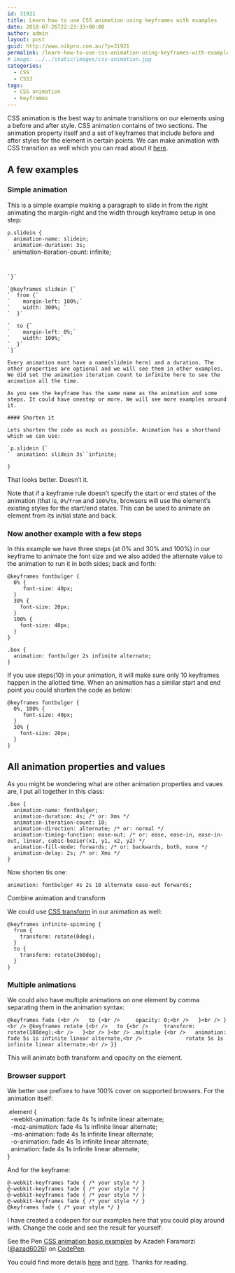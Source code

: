 ```yaml
---
id: 31921
title: Learn how to use CSS animation using keyframes with examples
date: 2018-07-26T22:23:33+00:00
author: admin
layout: post
guid: http://www.nikpro.com.au/?p=31921
permalink: /learn-how-to-use-css-animation-using-keyframes-with-examples/
# image: ../../static/images/css-animation.jpg
categories:
  - CSS
  - CSS3
tags:
  - CSS animation
  - keyframes
---
```

CSS animation is the best way to animate transitions on our elements using a before and after style. CSS animation contains of two sections. The animation property itself and a set of keyframes that include before and after styles for the element in certain points. We can make animation with CSS transition as well which you can read about it [here](http://www.nikpro.com.au/css-transitions-and-animations-explained-with-examples/).

## A few examples 

### Simple animation

This is a simple example making a paragraph to slide in from the right animating the margin-right and the width through keyframe setup in one step:

`p.slidein {`  
`  animation-name: slidein;`  
`  animation-duration: 3s;`  
`  animation-iteration-count: infinite;
```


`}`

`@keyframes slidein {`  
`  from {`  
`    margin-left: 100%;`  
`    width: 300%; `  
`  }`

`  to {`  
`    margin-left: 0%;`  
`    width: 100%;`  
`  }`  
`}`

Every animation must have a name(slidein here) and a duration. The other properties are optional and we will see them in other examples. We did set the animation iteration count to infinite here to see the animation all the time.

As you see the keyframe has the same name as the animation and some steps. It could have onestep or more. We will see more examples around it.

#### Shorten it

Lets shorten the code as much as possible. Animation has a shorthand which we can use:

`p.slidein {`  
`  animation: slidein 3s``infinite;
```


`}`

That looks better. Doesn&#8217;t it.

Note that if a keyframe rule doesn&#8217;t specify the start or end states of the animation (that is, `0%`/`from` and `100%`/`to`, browsers will use the element&#8217;s existing styles for the start/end states. This can be used to animate an element from its initial state and back.

### Now another example with a few steps

In this example we have three steps (at 0% and 30% and 100%) in our keyframe to animate the font size and we also added the alternate value to the animation to run it in both sides; back and forth:

`@keyframes fontbulger {`  
`  0% {`  
`     font-size: 40px;`  
`  }`  
`  30% {`  
`    font-size: 20px;`  
`  }`  
`  100% {`  
`    font-size: 40px;`  
`  }`  
`}`

`.box {`  
`  animation: fontbulger 2s infinite alternate;`  
`}`

If you use steps(10) in your animation, it will make sure only 10 keyframes happen in the allotted time. When an animation has a similar start and end point you could shorten the code as below:

`@keyframes fontbulger {`  
`  0%, 100% {`  
`     font-size: 40px;`  
`  }`  
`  30% {`  
`    font-size: 20px;`  
`  }`  
`}`

## All animation properties and values

As you might be wondering what are other animation properties and vaues are, I put all together in this class:

`.box {`  
`  animation-name: fontbulger;`  
`  animation-duration: 4s; /* or: Xms */`  
`  animation-iteration-count: 10;`  
`  animation-direction: alternate; /* or: normal */`  
`  animation-timing-function: ease-out; /* or: ease, ease-in, ease-in-out, linear, cubic-bezier(x1, y1, x2, y2) */`  
`  animation-fill-mode: forwards; /* or: backwards, both, none */`  
`  animation-delay: 2s; /* or: Xms */`  
`}`

Now shorten tis one:

`animation: fontbulger 4s 2s 10 alternate ease-out forwards;`

Combine animation and transform

We could use [CSS transform](http://www.nikpro.com.au/manipulate-elements-visually-with-css-transform-explained-with-examples/) in our animation as well:

`@keyframes infinite-spinning {`  
`  from {`  
`    transform: rotate(0deg);`  
`  }`  
`  to {`  
`    transform: rotate(360deg);`  
`  }`  
`}`

### Multiple animations

We could also have multiple animations on one element by comma separating them in the animation syntax:

`@keyframes fade {<br />
  to {<br />
    opacity: 0;<br />
  }<br />
}<br />
@keyframes rotate {<br />
  to {<br />
    transform: rotate(180deg);<br />
  }<br />
}<br />
.multiple {<br />
  animation: fade 5s 1s infinite linear alternate,<br />
             rotate 5s 1s infinite linear alternate;<br />
}}`

This will animate both transform and opacity on the element.

### Browser support 

We better use prefixes to have 100% cover on supported browsers. For the animation itself:

<p id="0d67" class="graf graf--pre graf-after--p">
  .element {<br />   -webkit-animation: fade 4s 1s infinite linear alternate;<br />   -moz-animation: fade 4s 1s infinite linear alternate;<br />   -ms-animation: fade 4s 1s infinite linear alternate;<br />   -o-animation: fade 4s 1s infinite linear alternate;<br />   animation: fade 4s 1s infinite linear alternate;<br /> }
</p>

And for the keyframe:

`@-webkit-keyframes fade { /* your style */ }`  
`@-webkit-keyframes fade { /* your style */ }`  
`@-webkit-keyframes fade { /* your style */ }`  
`@-webkit-keyframes fade { /* your style */ }`  
`@keyframes fade { /* your style */ }`

I have created a codepen for our examples here that you could play around with. Change the code and see the result for yourself:

<p class="codepen" data-height="800" data-theme-id="0" data-slug-hash="NBvBzJ" data-default-tab="css,result" data-user="azad6026" data-pen-title="CSS animation basic examples">
  See the Pen <a href="https://codepen.io/azad6026/pen/NBvBzJ/">CSS animation basic examples</a> by Azadeh Faramarzi (<a href="https://codepen.io/azad6026">@azad6026</a>) on <a href="https://codepen.io">CodePen</a>.
</p>



You could find more details <a href="https://developer.mozilla.org/en-US/docs/Web/CSS/CSS_Animations/Using_CSS_animations" target="_blank" rel="noopener noreferrer">here</a> and <a href="https://codeburst.io/how-to-animate-using-css-27e04208ee8" target="_blank" rel="noopener noreferrer">here</a>. Thanks for reading.
